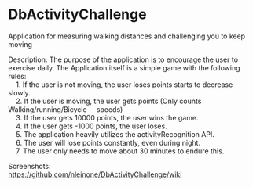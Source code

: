 # DbActivityChallenge
Application for measuring walking distances and challenging you to keep moving

Description:
The purpose of the application is to encourage the user to exercise daily. The Application itself is a simple game with the following rules:  
    1. If the user is not moving, the user loses points starts to decrease slowly.  
    2. If the user is moving, the user gets points (Only counts Walking/running/Bicycle
    speeds)  
    3. If the user gets 10000 points, the user wins the game.  
    4. If the user gets -1000 points, the user loses.  
    5. The application heavily utilizes the activityRecognition API.  
    6. The user will lose points constantly, even during night.  
    7. The user only needs to move about 30 minutes to endure this.  
    
Screenshots:  
https://github.com/nleinone/DbActivityChallenge/wiki
